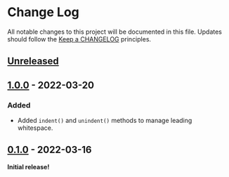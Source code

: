 # Change Log
All notable changes to this project will be documented in this file.
Updates should follow the [Keep a CHANGELOG](https://keepachangelog.com/) principles.

## [Unreleased][unreleased]

## [1.0.0] - 2022-03-20

### Added

 - Added `indent()` and `unindent()` methods to manage leading whitespace.

## [0.1.0] - 2022-03-16

**Initial release!**

[unreleased]: https://github.com/colinodell/indentation/compare/v1.0.0...main
[1.0.0]: https://github.com/colinodell/indentation/compare/v0.1.0...v1.0.0
[0.1.0]: https://github.com/colinodell/indentation/releases/tag/v0.1.0
